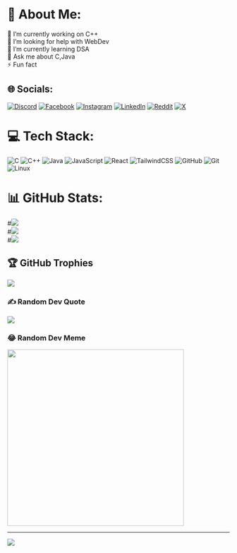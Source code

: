 # 💫 About Me:
🔭 I’m currently working on C++<br>🤝 I’m looking for help with WebDev<br>🌱 I’m currently learning DSA<br>💬 Ask me about C,Java<br>⚡ Fun fact


## 🌐 Socials:
[![Discord](https://img.shields.io/badge/Discord-%237289DA.svg?logo=discord&logoColor=white)](https://discord.gg/https://discord.gg/cxPhgY86) [![Facebook](https://img.shields.io/badge/Facebook-%231877F2.svg?logo=Facebook&logoColor=white)](https://facebook.com/iampuspoo) [![Instagram](https://img.shields.io/badge/Instagram-%23E4405F.svg?logo=Instagram&logoColor=white)](https://instagram.com/iampuspoo) [![LinkedIn](https://img.shields.io/badge/LinkedIn-%230077B5.svg?logo=linkedin&logoColor=white)](https://linkedin.com/in/iampuspo) [![Reddit](https://img.shields.io/badge/Reddit-%23FF4500.svg?logo=Reddit&logoColor=white)](https://reddit.com/user/u/Turbulent_Call_5020) [![X](https://img.shields.io/badge/X-black.svg?logo=X&logoColor=white)](https://x.com/iam_puspo) 

# 💻 Tech Stack:
![C](https://img.shields.io/badge/c-%2300599C.svg?style=for-the-badge&logo=c&logoColor=white) ![C++](https://img.shields.io/badge/c++-%2300599C.svg?style=for-the-badge&logo=c%2B%2B&logoColor=white) ![Java](https://img.shields.io/badge/java-%23ED8B00.svg?style=for-the-badge&logo=openjdk&logoColor=white) ![JavaScript](https://img.shields.io/badge/javascript-%23323330.svg?style=for-the-badge&logo=javascript&logoColor=%23F7DF1E) ![React](https://img.shields.io/badge/react-%2320232a.svg?style=for-the-badge&logo=react&logoColor=%2361DAFB) ![TailwindCSS](https://img.shields.io/badge/tailwindcss-%2338B2AC.svg?style=for-the-badge&logo=tailwind-css&logoColor=white) ![GitHub](https://img.shields.io/badge/github-%23121011.svg?style=for-the-badge&logo=github&logoColor=white) ![Git](https://img.shields.io/badge/git-%23F05033.svg?style=for-the-badge&logo=git&logoColor=white) 
![Linux](https://img.shields.io/badge/linux-000000?style=for-the-badge&logo=linux&logoColor=white)

# 📊 GitHub Stats:
#![](https://github-readme-stats.vercel.app/api?username=spowerrr&theme=catppuccin_mocha&hide_border=false&include_all_commits=true&count_private=true)<br/>
#![](https://github-readme-streak-stats.herokuapp.com/?user=spowerrr&theme=catppuccin_mocha&hide_border=false)<br/>
#![](https://github-readme-stats.vercel.app/api/top-langs/?username=spowerrr&theme=catppuccin_mocha&hide_border=false&include_all_commits=true&count_private=true&layout=compact)

## 🏆 GitHub Trophies
![](https://github-profile-trophy.vercel.app/?username=spowerrr&theme=catppuccin_mocha&no-frame=false&no-bg=false&margin-w=4)

### ✍️ Random Dev Quote
![](https://quotes-github-readme.vercel.app/api?type=horizontal&theme=tokyonight)

### 😂 Random Dev Meme
<img src='https://memer-new.vercel.app/' style="height: 400px;"/>

---
[![](https://visitcount.itsvg.in/api?id=spowerrr&icon=0&color=0)](https://visitcount.itsvg.in)

<!-- Proudly created with GPRM ( https://gprm.itsvg.in ) -->
